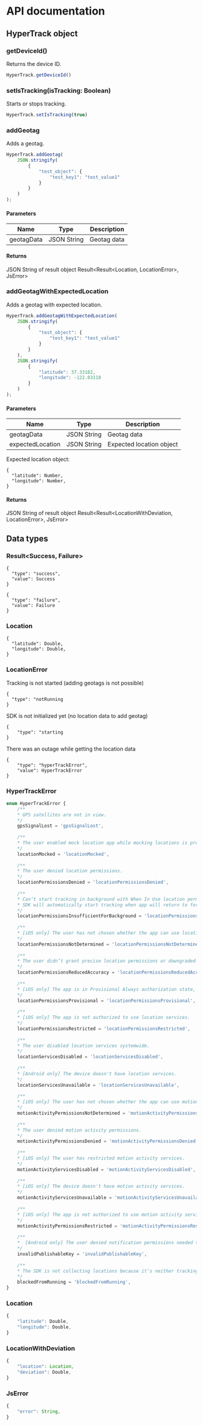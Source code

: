 # API documentation

## HyperTrack object

### getDeviceId()

Returns the device ID.

```javascript
HyperTrack.getDeviceId()
```

### setIsTracking(isTracking: Boolean)

Starts or stops tracking.

```javascript
HyperTrack.setIsTracking(true)
```

### addGeotag

Adds a geotag.

```javascript
HyperTrack.addGeotag(
    JSON.stringify(
        {
            "test_object": {
                "test_key1": "test_value1"
            }
        }
    )
);
```

#### Parameters

| Name | Type        | Description |
| --- |-------------|-------------|
| geotagData | JSON String | Geotag data |

#### Returns

JSON String of result object
Result<Result<Location, LocationError>, JsError>

### addGeotagWithExpectedLocation

Adds a geotag with expected location.

```javascript
HyperTrack.addGeotagWithExpectedLocation(
    JSON.stringify(
        {
            "test_object": {
                "test_key1": "test_value1"
            }
        }
    ),
    JSON.stringify(
        {
            "latitude": 37.33182,
            "longitude": -122.03118
        }
    )
);
```

#### Parameters

| Name | Type        | Description              |
| --- |-------------|--------------------------|
| geotagData | JSON String | Geotag data              |
| expectedLocation | JSON String | Expected location object |

Expected location object:
```
{
  "latitude": Number,
  "longitude": Number,
}
```

#### Returns

JSON String of result object
Result<Result<LocationWithDeviation, LocationError>, JsError>

## Data types

### Result<Success, Failure>
```
{
  "type": "success",
  "value": Success
}

{
  "type": "failure",
  "value": Failure
}
```

### Location
```
{
  "latitude": Double,
  "longitude": Double,
}
```

### LocationError

Tracking is not started (adding geotags is not possible)
```
{
  "type": "notRunning
}
```

SDK is not initialized yet (no location data to add geotag)
```
{
    "type": "starting
}
```

There was an outage while getting the location data
```
{
    "type": "hyperTrackError",
    "value": HyperTrackError
}
```

### HyperTrackError

```javascript
enum HyperTrackError {
    /**
    * GPS satellites are not in view.
    */
    gpsSignalLost = 'gpsSignalLost',
    
    /**
    * The user enabled mock location app while mocking locations is prohibited.
    */
    locationMocked = 'locationMocked',
    
    /**
    * The user denied location permissions.
    */
    locationPermissionsDenied = 'locationPermissionsDenied',
    
    /**
    * Can’t start tracking in background with When In Use location permissions.
    * SDK will automatically start tracking when app will return to foreground.
    */
    locationPermissionsInsufficientForBackground = 'locationPermissionsInsufficientForBackground',
    
    /**
    * [iOS only] The user has not chosen whether the app can use location services.
    */
    locationPermissionsNotDetermined = 'locationPermissionsNotDetermined',
    
    /**
    * The user didn’t grant precise location permissions or downgraded permissions to imprecise.
    */
    locationPermissionsReducedAccuracy = 'locationPermissionsReducedAccuracy',
    
    /**
    * [iOS only] The app is in Provisional Always authorization state, which stops sending locations when app is in background.
    */
    locationPermissionsProvisional = 'locationPermissionsProvisional',
    
    /**
    * [iOS only] The app is not authorized to use location services.
    */
    locationPermissionsRestricted = 'locationPermissionsRestricted',
    
    /**
    * The user disabled location services systemwide.
    */
    locationServicesDisabled = 'locationServicesDisabled',
    
    /**
    * [Android only] The device doesn't have location services.
    */
    locationServicesUnavailable = 'locationServicesUnavailable',
    
    /**
    * [iOS only] The user has not chosen whether the app can use motion activity services.
    */
    motionActivityPermissionsNotDetermined = 'motionActivityPermissionsNotDetermined',
    
    /**
    * The user denied motion activity permissions.
    */
    motionActivityPermissionsDenied = 'motionActivityPermissionsDenied',
    
    /**
    * [iOS only] The user has restricted motion activity services.
    */
    motionActivityServicesDisabled = 'motionActivityServicesDisabled',
    
    /**
    * [iOS only] The device doesn't have motion activity services.
    */
    motionActivityServicesUnavailable = 'motionActivityServicesUnavailable',
    
    /**
    * [iOS only] The app is not authorized to use motion activity services.
    */
    motionActivityPermissionsRestricted = 'motionActivityPermissionsRestricted',
    
    /**
    *  [Android only] The user denied notification permissions needed to display persistent notification needed for foreground location tracking.
    */
    invalidPublishableKey = 'invalidPublishableKey',
    
    /**
    * The SDK is not collecting locations because it’s neither tracking nor available.
    */
    blockedFromRunning = 'blockedFromRunning',
}
```

### Location

```javascript
{
    "latitude": Double,
    "longitude": Double,
}
```

### LocationWithDeviation

```javascript
{
    "location": Location,
    "deviation": Double,
}
```

### JsError

```javascript
{
    "error": String,
}
```
